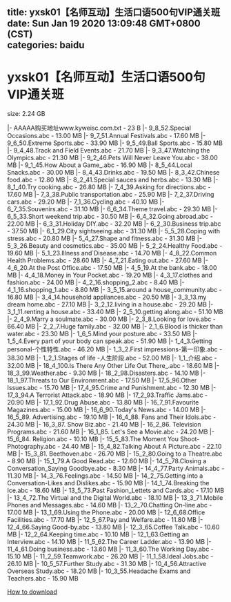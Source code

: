
title: yxsk01【名师互动】生活口语500句VIP通关班
date: Sun Jan 19 2020 13:09:48 GMT+0800 (CST)    
categories: baidu
---

# yxsk01【名师互动】生活口语500句VIP通关班
size: 2.24 GB
 
 
|- AAAAA购买地址www.kyweisc.com.txt - 23 B
|- 9_8_52.Special Occasions.abc - 13.00 MB
|- 9_7_51.Annual Festivals.abc - 17.60 MB
|- 9_6_50.Extreme Sports.abc - 33.90 MB
|- 9_5_49.Ball Sports.abc - 15.80 MB
|- 9_4_48.Track and Field Events.abc - 21.70 MB
|- 9_3_47.Watching the Olympics.abc - 21.30 MB
|- 9_2_46.Pets Will Never Leave You.abc - 38.00 MB
|- 9_1_45.How About a Game_.abc - 16.90 MB
|- 8_5_44.Local Snacks.abc - 30.00 MB
|- 8_4_43.Drinks.abc - 19.50 MB
|- 8_3_42.Chinese food.abc - 12.80 MB
|- 8_2_41.Special sauces and herbs.abc - 13.30 MB
|- 8_1_40.Try cooking.abc - 26.80 MB
|- 7_4_39.Asking for directions.abc - 17.60 MB
|- 7_3_38.Public transportation.abc - 25.90 MB
|- 7_2_37.Driving cars.abc - 29.20 MB
|- 7_1_36.Cycling.abc - 40.10 MB
|- 6_7_35.Souvenirs.abc - 31.10 MB
|- 6_6_34.Theme travel.abc - 29.30 MB
|- 6_5_33.Short weekend trip.abc - 30.50 MB
|- 6_4_32.Going abroad.abc - 22.00 MB
|- 6_3_31.Holiday DIY.abc - 32.20 MB
|- 6_2_30.Business trip.abc - 37.50 MB
|- 6_1_29.City sightseeing.abc - 31.30 MB
|- 5_5_28.Coping with stress.abc - 20.80 MB
|- 5_4_27.Shape and fitness.abc - 31.30 MB
|- 5_3_26.Beauty and cosmetics.abc - 35.00 MB
|- 5_2_24.Healthy Food.abc - 19.60 MB
|- 5_1_23.Illness and`Disease.abc - 14.70 MB
|- 4_8_22.Common Health Problems.abc - 28.60 MB
|- 4_7_21.Eating out.abc - 27.60 MB
|- 4_6_20.At the Post Office.abc - 17.50 MB
|- 4_5_19.At the bank.abc - 18.00 MB
|- 4_4_18.Money in Your Pocket.abc - 19.20 MB
|- 4_3_17.clothes and fashion.abc - 24.00 MB
|- 4_2_16.shopping_2.abc - 8.40 MB
|- 4_1_16.shopping_1.abc - 8.80 MB
|- 3_5_15.around a house_community.abc - 16.80 MB
|- 3_4_14.household appliances.abc - 20.50 MB
|- 3_3_13.my dream home.abc - 27.10 MB
|- 3_2_12.living in a house.abc - 29.20 MB
|- 3_1_11.renting a house.abc - 33.40 MB
|- 2_5_10.getting along.abc - 51.10 MB
|- 2_4_9.Marry a soulmate.abc - 30.00 MB
|- 2_3_8.Looking for love.abc - 66.40 MB
|- 2_2_7.Huge family.abc - 32.00 MB
|- 2_1_6.Blood is thicker than water.abc - 23.30 MB
|- 1_6_5.Mind your posture.abc - 33.50 MB
|- 1_5_4.Every part of your body can speak.abc - 51.90 MB
|- 1_4_3.Getting personal-个性特性.abc - 46.20 MB
|- 1_3_2.First impressions-第一印象.abc - 38.30 MB
|- 1_2_1.Stages of life -人生阶段.abc - 52.00 MB
|- 1_1_介绍.abc - 32.00 MB
|- 18_4_100.Is There Any Other Life Out There_.abc - 18.60 MB
|- 18_3_99.Weather.abc - 9.30 MB
|- 18_2_98.Disasters.abc - 14.10 MB
|- 18_1_97.Threats to Our Environment.abc - 17.50 MB
|- 17_5_96.Other Issues.abc - 15.70 MB
|- 17_4_95.Crime and Punishment.abc - 12.30 MB
|- 17_3_94.A Terrorist Attack.abc - 18.90 MB
|- 17_2_93.Traffic Jams.abc - 20.90 MB
|- 17_1_92.Drug Abuse.abc - 13.80 MB
|- 16_7_91.Favourite Magazines.abc - 15.00 MB
|- 16_6_90.Today's News.abc - 14.00 MB
|- 16_5_89. Advertising.abc - 19.10 MB
|- 16_4_88. Fans and Their Idols.abc - 24.30 MB
|- 16_3_87. Show Biz.abc - 21.40 MB
|- 16_2_86. Television Programs.abc - 21.60 MB
|- 16_1_85. Let's See a Movie.abc - 24.20 MB
|- 15_6_84. Religion.abc - 10.10 MB
|- 15_5_83.The Moment You Shoot-Photography.abc - 24.40 MB
|- 15_4_82.Talking About A Picture.abc - 22.10 MB
|- 15_3_81. Beethoven.abc - 26.70 MB
|- 15_2_80.Going to a Theatre.abc - 8.90 MB
|- 15_1_79.A Good Read.abc - 12.60 MB
|- 14_5_78.Closing a Conversation_Saying Goodbye.abc - 8.30 MB
|- 14_4_77.Party Animals.abc - 11.30 MB
|- 14_3_76.Feelings.abc - 14.50 MB
|- 14_2_75.Getting into a Conversation-Likes and Dislikes.abc - 15.90 MB
|- 14_1_74.Breaking the Ice.abc - 18.60 MB
|- 13_5_73.Past Fashion_Lettets and Cards.abc - 17.10 MB
|- 13_4_72.The Virtual and the Digital World.abc - 18.10 MB
|- 13_3_71.Mobile Phones and Messages.abc - 14.60 MB
|- 13_2_70.Chatting On-line.abc - 17.00 MB
|- 13_1_69.Using the Phone.abc - 20.00 MB
|- 12_6_68.Office Facilities.abc - 17.70 MB
|- 12_5_67.Pay and Welfare.abc - 11.80 MB
|- 12_4_66.Saying Good-by.abc - 13.80 MB
|- 12_3_65.Coffee Talk.abc - 10.60 MB
|- 12_2_64.Keeping time.abc - 10.10 MB
|- 12_1_63.Getting an Interview.abc - 14.10 MB
|- 11_5_62.The Career Ladder.abc - 13.90 MB
|- 11_4_61.Doing business.abc - 13.60 MB
|- 11_3_60.The Working Day.abc - 15.10 MB
|- 11_2_59.Teamwork.abc - 26.20 MB
|- 11_1_58.Ideal Jobs.abc - 26.10 MB
|- 10_5_57.Further Study.abc - 31.30 MB
|- 10_4_56.Attractive Overseas Study.abc - 18.20 MB
|- 10_3_55.Headache Exams and Teachers.abc - 15.90 MB

[How to download](https://bpcam.bemobtrk.com/go/2ceec3aa-1ca2-46d6-b9ff-aaa5c184517c?jno=272)